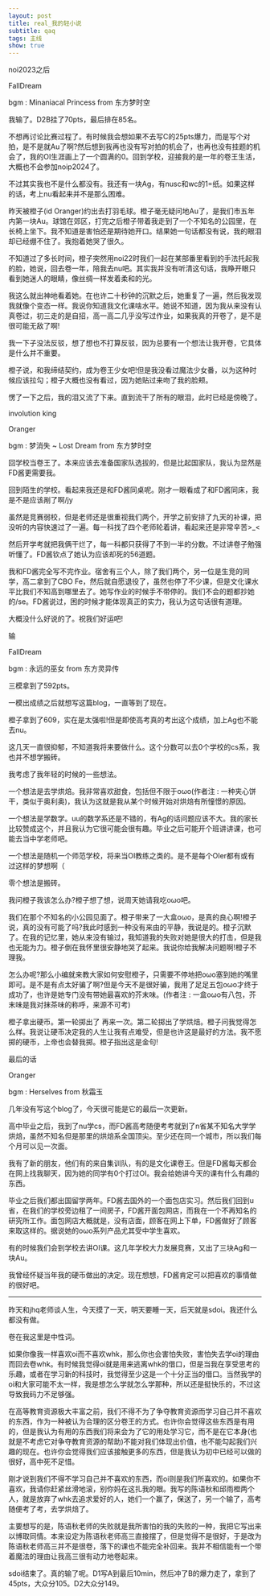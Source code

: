 ```yaml
---
layout: post
title: real_我的轻小说
subtitle: qaq
tags: 主线
show: true
---
```


noi2023之后

FallDream

bgm : Minaniacal Princess from 东方梦时空

我输了。D2B挂了70pts，最后排在85名。

不想再讨论比赛过程了。有时候我会想如果不去写C的25pts爆力，而是写个对拍，是不是就Au了啊?然后想到我再也没有写对拍的机会了，也再也没有挂题的机会了，我的OI生涯画上了一个圆满的0。回到学校，迎接我的是一年的卷王生活，大概也不会参加noip2024了。

不过其实我也不是什么都没有。我还有一块Ag，有nusc和wc的1=纸。如果这样的话，考上nu看起来并不是那么困难。

昨天被橙子(id Oranger)约出去打羽毛球。橙子毫无疑问地Au了，是我们市五年内第一块Au。球馆在郊区，打完之后橙子带着我走到了一个不知名的公园里，在长椅上坐下。我不知道是害怕还是期待她开口。结果她一句话都没有说，我的眼泪却已经绷不住了。我抱着她哭了很久。

不知道过了多长时间，橙子突然用noi22时我们一起在某部番里看到的手法托起我的脸，她说，回去卷一年，陪我去nu吧。其实我并没有听清这句话，我睁开眼只看到她迷人的眼睛，像丝绸一样发着柔和的光。

我这么就出神地看着她。在也许二十秒钟的沉默之后，她重复了一遍，然后我发现我就像个变态一样。我说你知道我文化课啥水平。她说不知道，因为我从来没有认真卷过，初三走的是自招，高一高二几乎没写过作业，如果我真的开卷了，是不是很可能无敌了啊!

我一下子没法反驳，想了想也不打算反驳，因为总要有一个想法让我开卷，它具体是什么并不重要。

橙子说，和我缔结契约，成为卷王少女吧!但是我没看过魔法少女番，以为这种时候应该拉勾；橙子大概也没有看过，因为她贴过来吻了我的脸颊。

愣了一下之后，我的泪又流了下来。直到流干了所有的眼泪，此时已经是傍晚了。

involution king

Oranger

bgm : 梦消失 ~ Lost Dream from 东方梦时空

回学校当卷王了。本来应该去准备国家队选拔的，但是比起国家队，我认为显然是FD酱更需要我。

回到陌生的学校。看起来我还是和FD酱同桌呢。刚才一眼看成了和FD酱同床，我是不是应该剐了啊/jy

虽然是竞赛弱校，但是老师还是很重视我们两个，开学之前安排了九天的补课，把没听的内容快速过了一遍。每一科找了四个老师轮着讲，看起来还是非常辛苦>_<

然后开学考就把我俩干烂了，每一科都只获得了不到一半的分数。不过讲卷子勉强听懂了。FD酱钦点了她认为应该却死的56道题。

我和FD酱完全写不完作业。宿舍有三个人，除了我们两个，另一位是生竞的同学，高二拿到了CBO Fe，然后就自愿退役了，虽然也停了不少课，但是文化课水平比我们不知高到哪里去了。她写作业的时候手不带停的。我们不会的题都抄她的/se。FD酱说过，困的时候才能体现真正的实力，我认为这句话很有道理。

大概没什么好说的了。祝我们好运吧!

输

FallDream

bgm : 永远的巫女 from 东方灵异传

三模拿到了592pts。

一模出成绩之后就想写这篇blog，一直等到了现在。

橙子拿到了609，实在是太强啦!但是即使高考真的考出这个成绩，加上Ag也不能去nu。

这几天一直很抑郁，不知道我将来要做什么。这个分数可以去0个学校的cs系，我也并不想学搬砖。

我考虑了我年轻的时候的一些想法。

一个想法是去学烘焙。我非常喜欢甜食，包括但不限于oωo(作者注 : 一种夹心饼干，类似于奥利奥)，我认为这就是我从某个时候开始对烘焙有所憧憬的原因。

一个想法是学数学。uu的数学系还是不错的，有Ag的话问题应该不大。我的家长比较赞成这个，并且我认为它很可能会很有趣。毕业之后可能开个班讲讲课，也可能去当中学老师吧。

一个想法是随机一个师范学校，将来当OI教练之类的。是不是每个OIer都有或有过这样的梦想啊（

零个想法是搬砖。

我问橙子我该怎么办?橙子想了想，说周天她请我吃oωo吧。

我们在那个不知名的小公园见面了。橙子带来了一大盒oωo，是真的良心啊!橙子说，真的没有可能了吗?我此时感到一种没有来由的平静，我说是的。橙子沉默了。在我的记忆里，她从来没有输过，我知道我的失败对她是很大的打击，但是我也无能为力。橙子倒在我怀里很安静地哭了起来。我说你给我解决问题啊!橙子不理我。

怎么办呢?那么小编就来教大家如何安慰橙子，只需要不停地把oωo塞到她的嘴里即可。是不是有点太好骗了啊?但是今天不是很好骗，我用了足足五包oωo才终于成功了，也许是她专门没有带她最喜欢的芥末味。(作者注 : 一盒oωo有八包，芥末味是我对抹茶味的称呼，来源不可考)

橙子拿出硬币。第一轮掷出了 再来一次。第二轮掷出了学烘焙。橙子问我觉得怎么样。我说让硬币决定我的人生让我有点难受，但是也许这是最好的方法。我不愿掷的硬币，上帝也会替我掷。橙子指出这是金句!

最后的话

Oranger

bgm : Herselves from 秋霜玉

几年没有写这个blog了，今天很可能是它的最后一次更新。

高中毕业之后，我到了nu学cs，而FD酱高考随便考考就到了n省某不知名大学学烘焙，虽然不知名但是那里的烘焙系全国顶尖。至少还在同一个城市，所以我们每个月可以见一次面。

我有了新的朋友，他们有的来自集训队，有的是文化课卷王。但是FD酱每天都会在网上找我聊天，因为她的同学有0个打过OI。我会给她讲今天的课有什么有趣的东西。

毕业之后我们都出国留学两年。FD酱去国外的一个面包店实习。然后我们回到u省，在我们的学校旁边租了一间房子，FD酱开面包网店，而我在一个不再知名的研究所工作。面包网店大概就是，没有店面，顾客在网上下单，FD酱做好了顾客来取这样的。据说她的oωo系列产品尤其受中学生喜欢。

有的时候我们会到学校去讲OI课。这几年学校大力发展竞赛，又出了三块Ag和一块Au。

我曾经怀疑当年我的硬币做出的决定。现在想想，FD酱肯定可以把喜欢的事情做的很好吧。

-----

昨天和jhq老师谈人生，今天摸了一天，明天要睡一天，后天就是sdoi。我还什么都没有做。

卷在我这里是中性词。

如果你像我一样喜欢oi而不喜欢whk，那么你也会害怕失败，害怕失去学oi的理由而回去卷whk。有时候我觉得oi就是用来逃离whk的借口，但是当我在享受思考的乐趣，或者在学习新的科技时，我觉得至少这是一个十分正当的借口。当然我学的oi和大家可能不太一样，我是想怎么学就怎么学那种，所以还是挺快乐的，不过这导致我码力不足够强。

在高等教育资源极大丰富之前，我们不得不为了争夺教育资源而学习自己并不喜欢的东西，作为一种被认为合理的区分卷王的方式。也许你会觉得这些东西是有用的，但是我认为有用的东西我们将来会为了它的用处学习它，而不是在它本身(也就是不考虑它对争夺教育资源的帮助)不能对我们体现出价值，也不能勾起我们兴趣的现在。也许你会觉得我们应该接触更多的东西，但是我认为初中已经可以做的很好，高中死不足惜。

刚才说到我们不得不学习自己并不喜欢的东西，而oi则是我们所喜欢的。如果你不喜欢，我请你赶紧丝滑地滚，别你妈在这扎我的眼。我写的陈语秋和邱雨橙两个人，就是放弃了whk去追求爱好的人，她们一个赢了，保送了，另一个输了，高考随便考了考，去学烘焙了。

主要想写的是，陈语秋老师的失败就是我所害怕的我的失败的一种，我把它写出来以博取同情。本来设定为陈语秋老师高三直接摆了，但是觉得不是很好，于是改为陈语秋老师高三并不是很卷，落下的课也不能完全补回来。我并不相信能有一个带着魔法的理由让我高三很有动力地卷起来。

sdoi结束了。真的输了呢。D1写A到最后10min，然后冲了B的爆力走了，拿到了45pts，大众分105。D2大众分149。

